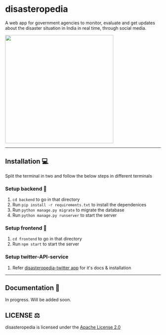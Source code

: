 # disasteropedia

A web app for government agencies to monitor, evaluate and get updates about the disaster situation in India in real time, through social media. 


<img src="https://i.postimg.cc/SQWVkmTL/disasteropedia-Github.png" height="350"/>
<hr/>

## Installation 💻

Split the terminal in two and follow the below steps in different terminals

### Setup backend 🔨
1. `cd backend` to go in that directory  
2. Run `pip install -r requirements.txt` to install the dependenices
3. Run `python manage.py migrate` to migrate the database  
4. Run `python manage.py runserver` to start the server

### Setup frontend 🔨
1. `cd frontend` to go in that directory
2. Run `npm start` to start the server

### Setup twitter-API-service
1. Refer [disasteropedia-twitter app](https://github.com/anubhav06/disasteropedia-twitter) for it's docs & installation

<hr/>

## Documentation 📖

In progress. Will be added soon.


## LICENSE ⚖️

disasteropedia is licensed under the [Apache License 2.0]() 
